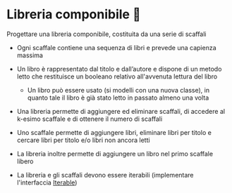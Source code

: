 # Libreria componibile 🛵

Progettare una libreria componibile, costituita da una serie di scaffali
- Ogni scaffale contiene una sequenza di libri e prevede una capienza
massima
- Un libro è rappresentato dal titolo e dall’autore e dispone di un
metodo letto che restituisce un booleano relativo all'avvenuta lettura
del libro
  - Un libro può essere usato (si modelli con una nuova classe),
  in quanto tale il libro è già stato letto in passato almeno una volta


- Una libreria permette di aggiungere ed eliminare scaffali, di accedere
al k-esimo scaffale e di ottenere il numero di scaffali
- Uno scaffale permette di aggiungere libri, eliminare libri per titolo e
cercare libri per titolo e/o libri non ancora letti
- La libreria inoltre permette di aggiungere un libro nel primo scaffale
libero


- La libreria e gli scaffali devono essere iterabili (implementare l'interfaccia [Iterable](https://docs.oracle.com/javase/8/docs/api/java/lang/Iterable.html))
